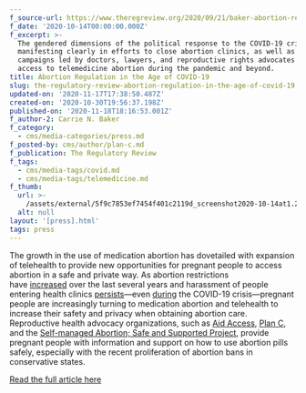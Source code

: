 ```yaml
---
f_source-url: https://www.theregreview.org/2020/09/21/baker-abortion-regulation-covid-19/
f_date: '2020-10-14T00:00:00.000Z'
f_excerpt: >-
  The gendered dimensions of the political response to the COVID-19 crisis are
  manifesting clearly in efforts to close abortion clinics, as well as in
  campaigns led by doctors, lawyers, and reproductive rights advocates to expand
  access to telemedicine abortion during the pandemic and beyond.
title: Abortion Regulation in the Age of COVID-19
slug: the-regulatory-review-abortion-regulation-in-the-age-of-covid-19
updated-on: '2020-11-17T17:38:50.487Z'
created-on: '2020-10-30T19:56:37.198Z'
published-on: '2020-11-18T18:16:53.001Z'
f_author-2: Carrie N. Baker
f_category:
  - cms/media-categories/press.md
f_posted-by: cms/author/plan-c.md
f_publication: The Regulatory Review
f_tags:
  - cms/media-tags/covid.md
  - cms/media-tags/telemedicine.md
f_thumb:
  url: >-
    /assets/external/5f9c7853ef7454f401c2119d_screenshot2020-10-14at1.29.15AM.png
  alt: null
layout: '[press].html'
tags: press
---
```


The growth in the use of medication abortion has dovetailed with expansion of telehealth to provide new opportunities for pregnant people to access abortion in a safe and private way. As abortion restrictions have [increased](https://www.npr.org/2019/09/19/759761114/with-abortion-restrictions-on-the-rise-some-women-induce-their-own) over the last several years and harassment of people entering health clinics [persists](https://www.wnycstudios.org/podcasts/takeaway/segments/when-healthcare-comes-harassment-photographing-abortion-clinic-protests)—even [during](https://rewire.news/article/2020/04/15/the-covid-19-crisis-hasnt-stopped-abortion-protests-now-clinics-need-backup/) the COVID-19 crisis—pregnant people are increasingly turning to medication abortion and telehealth to increase their safety and privacy when obtaining abortion care. Reproductive health advocacy organizations, such as [Aid Access](https://aidaccess.org/), [Plan C](https://plancpills.org/), and the [Self-managed Abortion; Safe and Supported Project](https://abortionpillinfo.org/en/sass), provide pregnant people with information and support on how to use abortion pills safely, especially with the recent proliferation of abortion bans in conservative states.

[Read the full article here](https://www.theregreview.org/2020/09/21/baker-abortion-regulation-covid-19/)
